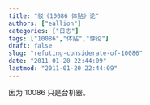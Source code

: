 ```yaml
---
title: "驳《10086 体贴》论"
authors: ["eallion"]
categories: ["日志"]
tags: ["10086","体贴","悖论"]
draft: false
slug: "refuting-considerate-of-10086"
date: "2011-01-20 22:44:09"
lastmod: "2011-01-20 22:44:09"
---
```


因为 10086 只是台机器。
